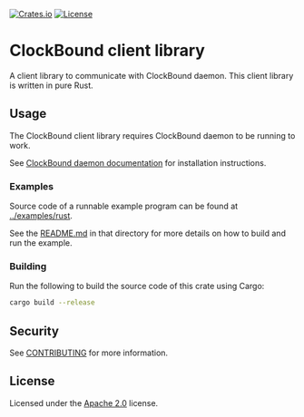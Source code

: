 [![Crates.io](https://img.shields.io/crates/v/clock-bound-client.svg)](https://crates.io/crates/clock-bound-client)
[![License](https://img.shields.io/badge/License-Apache_2.0-blue.svg)](https://opensource.org/licenses/Apache-2.0)

# ClockBound client library

A client library to communicate with ClockBound daemon. This client library is written in pure Rust.

## Usage

The ClockBound client library requires ClockBound daemon to be running to work.

See [ClockBound daemon documentation](../clock-bound-d/README.md) for installation instructions.

### Examples

Source code of a runnable example program can be found at [../examples/rust](../examples/rust).

See the [README.md](../examples/rust/README.md) in that directory for more details on how to build and run the example.

### Building

Run the following to build the source code of this crate using Cargo:

```sh
cargo build --release
```

## Security

See [CONTRIBUTING](../CONTRIBUTING.md#security-issue-notifications) for more information.

## License

Licensed under the [Apache 2.0](LICENSE) license.
